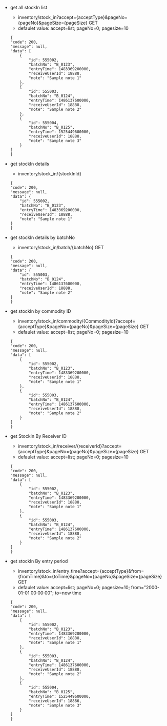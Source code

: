 * get all stockIn list
	
	* inventory/stock_in?accept={acceptType}&pageNo={pageNo}&pageSize={pageSize} GET
	* defaulet value: accept=list; pageNo=0; pagesize=10

	```
	{
    "code": 200,
    "message": null,
    "data": [
        {
            "id": 555002,
            "batchNo": "B_0123",
            "entryTime": 1483369200000,
            "receiveUserId": 18888,
            "note": "Sample note 1"
        },
        {
            "id": 555003,
            "batchNo": "B_0124",
            "entryTime": 1486137600000,
            "receiveUserId": 18888,
            "note": "Sample note 2"
        },
        {
            "id": 555004,
            "batchNo": "B_0125",
            "entryTime": 1525449600000,
            "receiveUserId": 18888,
            "note": "Sample note 3"
        }
    ]
	}
	```

* get stockIn details

	* inventory/stock_in/{stockInId} 

	```
	{
    "code": 200,
    "message": null,
    "data": {
        "id": 555002,
        "batchNo": "B_0123",
        "entryTime": 1483369200000,
        "receiveUserId": 18888,
        "note": "Sample note 1"
    }
	}
	```

* get stockIn details by batchNo

	* inventory/stock_in/batch/{batchNo} GET

	```
	{
    "code": 200,
    "message": null,
    "data": {
        "id": 555003,
        "batchNo": "B_0124",
        "entryTime": 1486137600000,
        "receiveUserId": 18888,
        "note": "Sample note 2"
    }
	}
	```


* get stockIn by commodity ID

	* inventory/stock_in/commodity/{CommodityId}?accept={acceptType}&pageNo={pageNo}&pageSize={pageSize} GET
	* defaulet value: accept=list; pageNo=0; pagesize=10

	```
	{
    "code": 200,
    "message": null,
    "data": [
        {
            "id": 555002,
            "batchNo": "B_0123",
            "entryTime": 1483369200000,
            "receiveUserId": 18888,
            "note": "Sample note 1"
        },
        {
            "id": 555003,
            "batchNo": "B_0124",
            "entryTime": 1486137600000,
            "receiveUserId": 18888,
            "note": "Sample note 2"
        }
    ]
	}
	```

* get StockIn By Receiver ID

	* inventory/stock_in/receiver/{receiverId}?accept={acceptType}&pageNo={pageNo}&pageSize={pageSize} GET
	* defaulet value: accept=list; pageNo=0; pagesize=10

	```
	{
    "code": 200,
    "message": null,
    "data": [
        {
            "id": 555002,
            "batchNo": "B_0123",
            "entryTime": 1483369200000,
            "receiveUserId": 18888,
            "note": "Sample note 1"
        },
        {
            "id": 555003,
            "batchNo": "B_0124",
            "entryTime": 1486137600000,
            "receiveUserId": 18888,
            "note": "Sample note 2"
        }
    ]
	}
	```

* get stockIn By entry period

	* inventory/stock_in/entry_time?accept={acceptType}&from={fromTime}&to={toTime}&pageNo={pageNo}&pageSize={pageSize} GET
	* defaulet value: accept=list; pageNo=0; pagesize=10; from="2000-01-01 00:00:00"; to=now time

	```
	{
    "code": 200,
    "message": null,
    "data": [
        {
            "id": 555002,
            "batchNo": "B_0123",
            "entryTime": 1483369200000,
            "receiveUserId": 18888,
            "note": "Sample note 1"
        },
        {
            "id": 555003,
            "batchNo": "B_0124",
            "entryTime": 1486137600000,
            "receiveUserId": 18888,
            "note": "Sample note 2"
        },
        {
            "id": 555004,
            "batchNo": "B_0125",
            "entryTime": 1525449600000,
            "receiveUserId": 18886,
            "note": "Sample note 3"
        }
    ]
	}
	```
